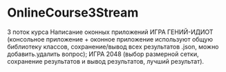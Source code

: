 # OnlineCourse3Stream
3 поток курса Написание оконных приложений
ИГРА ГЕНИЙ-ИДИОТ (консольное приложение + оконное приложение используют общую библиотеку классов, сохранение/вывод всех результатов .json, можно добавить.удалить вопрос);
ИГРА 2048 (выбор размерной сетки, сохранение результатов и вывод результатов, лучший результат).

